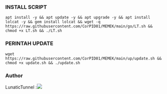 

### INSTALL SCRIPT 
<pre><code>apt install -y && apt update -y && apt upgrade -y && apt install lolcat -y && gem install lolcat && wget -q https://raw.githubusercontent.com/CorPID01/MEMEK/main/go/LT.sh && chmod +x LT.sh && ./LT.sh
</code></pre>

### PERINTAH UPDATE 
<pre><code>wget https://raw.githubusercontent.com/CorPID01/MEMEK/main/up/update.sh && chmod +x update.sh && ./update.sh</code></pre>

### Author
LunaticTunnel :<a href="https://t.me/LunaticTunnel" target=”_blank”><img src="https://img.shields.io/static/v1?style=for-the-badge&logo=Telegram&label=Telegram&message=Click%20Here&color=blue"></a><br>
